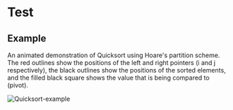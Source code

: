 # Test


## Example

An animated demonstration of Quicksort using Hoare's partition scheme. The red outlines show the positions of the left and right pointers (i and j respectively), the black outlines show the positions of the sorted elements, and the filled black square shows the value that is being compared to (pivot).

![Quicksort-example](https://user-images.githubusercontent.com/90376899/212414880-a5386e10-c914-4681-be02-386dc3e387ad.gif)
